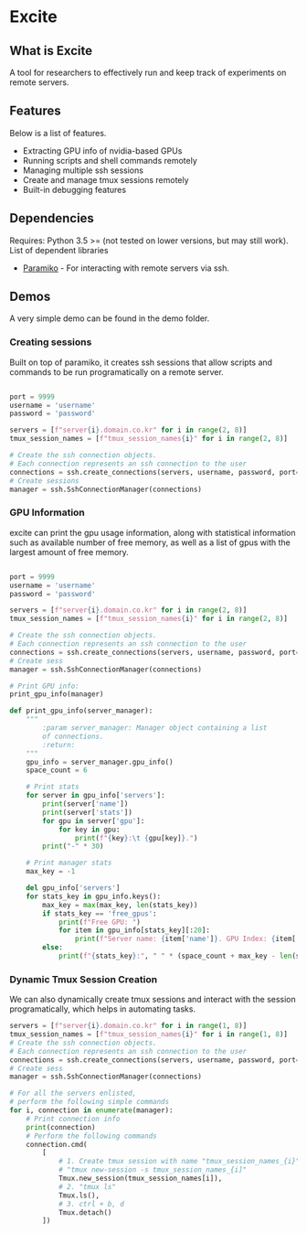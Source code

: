 # Excite

## What is Excite

A tool for researchers to effectively run and keep track of experiments on remote servers.

## Features

Below is a list of features.
- Extracting GPU info of nvidia-based GPUs
- Running scripts and shell commands remotely 
- Managing multiple ssh sessions
- Create and manage tmux sessions remotely
- Built-in debugging features

## Dependencies

Requires: Python 3.5 >= (not tested on lower versions, but may still work).
List of dependent libraries
- [Paramiko](https://github.com/paramiko/paramiko) - For interacting with remote servers via ssh.

## Demos 

A very simple demo can be found in the demo folder. 

### Creating sessions

Built on top of paramiko, it creates ssh sessions that allow scripts and commands to be run 
programatically on a remote server.

```python

port = 9999
username = 'username'
password = 'password'

servers = [f"server{i}.domain.co.kr" for i in range(2, 8)]
tmux_session_names = [f"tmux_session_names{i}" for i in range(2, 8)]

# Create the ssh connection objects.
# Each connection represents an ssh connection to the user
connections = ssh.create_connections(servers, username, password, port=port, is_debug=True)
# Create sessions
manager = ssh.SshConnectionManager(connections)

```

### GPU Information

excite can print the gpu usage information, along with statistical information such as available number of free memory, as well as a list of gpus
with the largest amount of free memory.

```python

port = 9999
username = 'username'
password = 'password'

servers = [f"server{i}.domain.co.kr" for i in range(2, 8)]
tmux_session_names = [f"tmux_session_names{i}" for i in range(2, 8)]

# Create the ssh connection objects.
# Each connection represents an ssh connection to the user
connections = ssh.create_connections(servers, username, password, port=port, is_debug=True)
# Create sess
manager = ssh.SshConnectionManager(connections)

# Print GPU info:
print_gpu_info(manager)

def print_gpu_info(server_manager):
    """
        :param server_manager: Manager object containing a list
        of connections.
        :return:
    """
    gpu_info = server_manager.gpu_info()
    space_count = 6

    # Print stats
    for server in gpu_info['servers']:
        print(server['name'])
        print(server['stats'])
        for gpu in server['gpu']:
            for key in gpu:
                print(f"{key}:\t {gpu[key]}.")
        print("-" * 30)

    # Print manager stats
    max_key = -1

    del gpu_info['servers']
    for stats_key in gpu_info.keys():
        max_key = max(max_key, len(stats_key))
        if stats_key == 'free_gpus':
            print(f"Free GPU: ")
            for item in gpu_info[stats_key][:20]:
                print(f"Server name: {item['name']}. GPU Index: {item['index']}. Free memory: {item['free_memory']}")
        else:
            print(f"{stats_key}:", " " * (space_count + max_key - len(stats_key)), f"{gpu_info[stats_key]}")


```

### Dynamic Tmux Session Creation

We can also dynamically create tmux sessions and interact with the session programatically, which helps in automating
tasks.

```python
servers = [f"server{i}.domain.co.kr" for i in range(1, 8)]
tmux_session_names = [f"tmux_session_names{i}" for i in range(1, 8)]
# Create the ssh connection objects.
# Each connection represents an ssh connection to the user
connections = ssh.create_connections(servers, username, password, port=port, is_debug=True)
# Create sess
manager = ssh.SshConnectionManager(connections)

# For all the servers enlisted,
# perform the following simple commands
for i, connection in enumerate(manager):
    # Print connection info
    print(connection)
    # Perform the following commands
    connection.cmd(
        [
            # 1. Create tmux session with name "tmux_session_names_{i}" where i is a number. e.g. 1
            # "tmux new-session -s tmux_session_names_{i]"
            Tmux.new_session(tmux_session_names[i]),
            # 2. "tmux ls"
            Tmux.ls(),
            # 3. ctrl + b, d
            Tmux.detach()
        ])
```